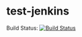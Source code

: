 # test-jenkins
Build Status:
[![Build Status](http://54.207.127.231/buildStatus/icon?job=Jenkinsfile)](http://54.207.127.231/job/Jenkinsfile/)



